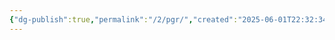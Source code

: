 ```yaml
---
{"dg-publish":true,"permalink":"/2/pgr/","created":"2025-06-01T22:32:34.793+09:00","updated":"2025-06-26T17:45:51.993+09:00"}
---
```


